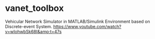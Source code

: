 # vanet_toolbox
Vehicular Network Simulator in MATLAB/Simulink Environment based on Discrete-event System.  https://www.youtube.com/watch?v=wIohwbSk68I&amp;t=47s
